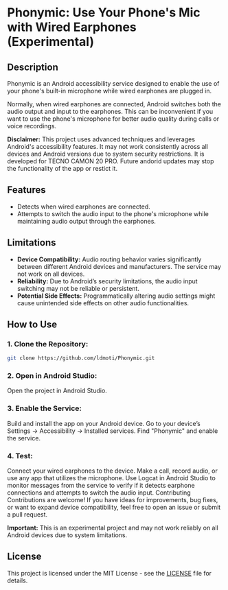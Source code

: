 # Phonymic: Use Your Phone's Mic with Wired Earphones (Experimental)

## Description

Phonymic is an Android accessibility service designed to enable the use of your phone's built-in microphone while wired earphones are plugged in.

Normally, when wired earphones are connected, Android switches both the audio output and input to the earphones. This can be inconvenient if you want to use the phone's microphone for better audio quality during calls or voice recordings.

**Disclaimer:** This project uses advanced techniques and leverages Android's accessibility features. It may not work consistently across all devices and Android versions due to system security restrictions. It is developed for TECNO CAMON 20 PRO. Future andorid updates may stop the functionality of the app or restict it. 

## Features

- Detects when wired earphones are connected.
- Attempts to switch the audio input to the phone's microphone while maintaining audio output through the earphones.

## Limitations

- **Device Compatibility:** Audio routing behavior varies significantly between different Android devices and manufacturers. The service may not work on all devices.
- **Reliability:** Due to Android’s security limitations, the audio input switching may not be reliable or persistent.
- **Potential Side Effects:** Programmatically altering audio settings might cause unintended side effects on other audio functionalities.

## How to Use

### 1. Clone the Repository:
```bash
git clone https://github.com/ldmoti/Phonymic.git
```

### 2. Open in Android Studio:
Open the project in Android Studio.
### 3. Enable the Service:
Build and install the app on your Android device.
Go to your device’s Settings -> Accessibility -> Installed services.
Find "Phonymic" and enable the service.
### 4. Test:
Connect your wired earphones to the device.
Make a call, record audio, or use any app that utilizes the microphone.
Use Logcat in Android Studio to monitor messages from the service to verify if it detects earphone connections and attempts to switch the audio input.
Contributing
Contributions are welcome! If you have ideas for improvements, bug fixes, or want to expand device compatibility, feel free to open an issue or submit a pull request.

**Important:** This is an experimental project and may not work reliably on all Android devices due to system limitations.

## License

This project is licensed under the MIT License - see the [LICENSE](LICENSE) file for details.
